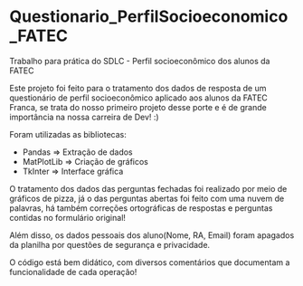 # Questionario_PerfilSocioeconomico_FATEC
Trabalho para prática do SDLC - Perfil socioeconômico dos alunos da FATEC

Este projeto foi feito para o tratamento dos dados de resposta de um questionário de perfil socioeconômico aplicado aos alunos da FATEC Franca,
se trata do nosso primeiro projeto desse porte e é de grande importância na nossa carreira de Dev! :)

Foram utilizadas as bibliotecas:
* Pandas => Extração de dados
* MatPlotLib => Criação de gráficos
* TkInter => Interface gráfica

O tratamento dos dados das perguntas fechadas foi realizado por meio de gráficos de pizza, já o das perguntas abertas foi feito com uma nuvem de palavras, há também
correções ortográficas de respostas e perguntas contidas no formulário original!

Além disso, os dados pessoais dos aluno(Nome, RA, Email) foram apagados da planilha por questões de segurança e privacidade. 

O código está bem didático, com diversos comentários que documentam a funcionalidade de cada operação!
